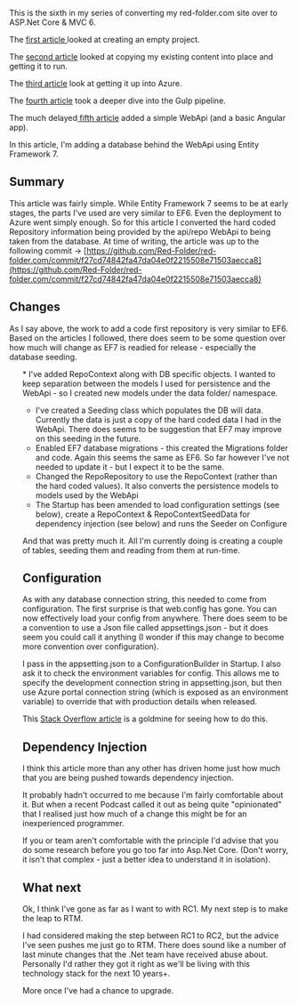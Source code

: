 This is the sixth in my series of converting my red-folder.com site over to ASP.Net Core &amp; MVC 6.

The [first article ](http://red-folder.blogspot.co.uk/2016/03/converting-to-aspnet-core-part-1.html)looked at creating an empty project.

The [second article](http://red-folder.blogspot.co.uk/2016/03/converting-to-aspnet-core-part-2.html) looked at copying my existing content into place and getting it to run.

The [third article](http://red-folder.blogspot.co.uk/2016/04/converting-to-aspnet-core-part-3.html) look at getting it up into Azure.

The [fourth article](http://red-folder.blogspot.co.uk/2016/04/converting-to-aspnet-core-part-4.html) took a deeper dive into the Gulp pipeline.

The much delayed[ fifth article](http://red-folder.blogspot.co.uk/2016/07/converting-to-aspnet-core-part-5.html) added a simple WebApi (and a basic Angular app).

In this article, I'm adding a database behind the WebApi using Entity Framework 7.

## Summary
This article was fairly simple.  While Entity Framework 7 seems to be at early stages, the parts I've used are very similar to EF6.  Even the deployment to Azure went simply enough.
So for this article I converted the hard coded Repository information being provided by the api/repo WebApi to being taken from the database.
At time of writing, the article was up to the following commit -> [https://github.com/Red-Folder/red-folder.com/commit/f27cd74842fa47da04e0f2215508e71503aecca8](https://github.com/Red-Folder/red-folder.com/commit/f27cd74842fa47da04e0f2215508e71503aecca8)

## Changes
As I say above, the work to add a code first repository is very similar to EF6.  Based on the articles I followed, there does seem to be some question over how much will change as EF7 is readied for release - especially the database seeding.<ol>* I've added RepoContext along with DB specific objects.  I wanted to keep separation between the models I used for persistence and the WebApi - so I created new models under the data folder/ namespace.

* I've created a Seeding class which populates the DB will data.  Currently the data is just a copy of the hard coded data I had in the WebApi.  There does seems to be suggestion that EF7 may improve on this seeding in the future.
* Enabled EF7 database migrations - this created the Migrations folder and code.  Again this seems the same as EF6.  So far however I've not needed to update it - but I expect it to be the same.
* Changed the RepoRepository to use the RepoContext (rather than the hard coded values).  It also converts the persistence models to models used by the WebApi
* The Startup has been amended to load configuration settings (see below), create a RepoContext &amp; RepoContextSeedData for dependency injection (see below) and runs the Seeder on Configure

And that was pretty much it.  All I'm currently doing is creating a couple of tables, seeding them and reading from them at run-time.

## Configuration
As with any database connection string, this needed to come from configuration.
The first surprise is that web.config has gone.  You can now effectively load your config from anywhere.  There does seem to be a convention to use a Json file called appsettings.json - but it does seem you could call it anything (I wonder if this may change to become more convention over configuration).

I pass in the appsetting.json to a ConfigurationBuilder in Startup.  I also ask it to check the environment variables for config.  This allows me to specify the development connection string in appsetting.json, but then use Azure portal connection string (which is exposed as an environment variable) to override that with production details when released.

This [Stack Overflow article](http://stackoverflow.com/questions/31097933/setting-the-sql-connection-string-for-asp-net-5-web-app-in-azure) is a goldmine for seeing how to do this.

## Dependency Injection
I think this article more than any other has driven home just how much that you are being pushed towards dependency injection.

It probably hadn't occurred to me because I'm fairly comfortable about it.  But when a recent Podcast called it out as being quite "opinionated" that I realised just how much of a change this might be for an inexperienced programmer.

If you or team aren't comfortable with the principle I'd advise that you do some research before you go too far into Asp.Net Core.  (Don't worry, it isn't that complex - just a better idea to understand it in isolation).

## What next
Ok, I think I've gone as far as I want to with RC1.  My next step is to make the leap to RTM.

I had considered making the step between RC1 to RC2, but the advice I've seen pushes me just go to RTM.  There does sound like a number of last minute changes that the .Net team have received abuse about.  Personally I'd rather they got it right as we'll be living with this technology stack for the next 10 years+.

More once I've had a chance to upgrade.
